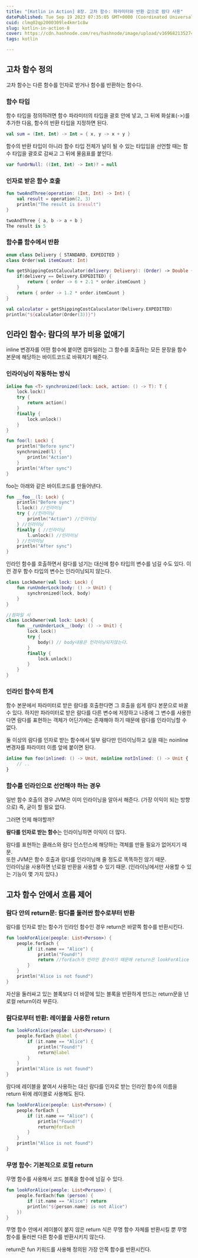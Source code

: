 ```yaml
---
title: "[Kotlin in Action] 8장. 고차 함수: 파라미터와 반환 값으로 람다 사용"
datePublished: Tue Sep 19 2023 07:35:05 GMT+0000 (Coordinated Universal Time)
cuid: clmq02qp2000309le4kmr1c8w
slug: kotlin-in-action-8
cover: https://cdn.hashnode.com/res/hashnode/image/upload/v1696821352743/8dc113ee-9889-4817-80b0-064edf95f1b3.jpeg
tags: kotlin

---
```


## 고차 함수 정의

고차 함수는 다른 함수를 인자로 받거나 함수를 반환하는 함수다.

### 함수 타입

함수 타입을 정의하려면 함수 파라미터의 타입을 괄호 안에 넣고, 그 뒤에 화살표(-&gt;)를 추가한 다음, 함수의 반환 타입을 지정하면 된다.

```kotlin
val sum = (Int, Int) -> Int = { x, y -> x + y }
```

함수의 반환 타입이 아니라 함수 타입 전체가 널이 될 수 있는 타입임을 선언할 때는 함수 타입을 괄호로 감싸고 그 뒤에 물음표를 붙인다.

```kotlin
var funOrNull: ((Int, Int) -> Int)? = null
```

### 인자로 받은 함수 호출

```kotlin
fun twoAndThree(operation: (Int, Int) -> Int) {
    val result = operation(2, 3)
    println("The result is $result")
}

twoAndThree { a, b -> a + b }
The result is 5
```

### 함수를 함수에서 반환

```kotlin
enum class Delivery { STANDARD, EXPEDITED }
class Order(val itemCount: Int)

fun getShippingCostCaluculator(delivery: Delivery): (Order) -> Double {
    if(delivery == Delivery.EXPEDITED) {
        return { order -> 6 + 2.1 * order.itemCount }
    }
    return { order -> 1.2 * order.itemCount }
}

val calculator = getShippingCostCaluculator(Delivery.EXPEDITED)
println("${calculator(Order(3))}")
```

## 인라인 함수: 람다의 부가 비용 없애기

inline 변경자를 어떤 함수에 붙이면 컴파일러는 그 함수를 호출하는 모든 문장을 함수 본문에 해당하는 바이트코드로 바꿔치기 해준다.

### 인라이닝이 작동하는 방식

```kotlin
inline fun <T> synchronized(lock: Lock, action: () -> T): T {
    lock.lock()
    try {
        return action()
    }
    finally {
        lock.unlock()
    }
}

fun foo(l: Lock) {
    println("Before sync")
    synchronized(l) {
        println("Action")
    }
    println("After sync")
}
```

foo는 아래와 같은 바이트코드를 만들어낸다.

```kotlin
fun __foo__(l: Lock) {
    println("Before sync")
    l.lock() //인라이닝
    try { //인라이닝
        println("Action") //인라이닝
    } //인라이닝
    finally { //인라이닝
        l.unlock() //인라이닝
    } //인라이닝
    println("After sync")
}
```

인라인 함수를 호출하면서 람다를 넘기는 대신에 함수 타입의 변수를 넘길 수도 있다. 이런 경우 함수 타입의 변수는 인라이닝되지 않는다.

```kotlin
class LockOwner(val lock: Lock) {
    fun runUnderLock(body: () -> Unit) {
        synchronized(lock, body)
    }
}

//컴파일 시
class LockOwner(val lock: Lock) {
    fun __runUnderLock__(body: () -> Unit) {
        lock.lock()
        try {
            body() // body내용은 인라이닝되지않는다.
        }
        finally {
            lock.unlock()
        }
    }
}
```

### 인라인 함수의 한계

함수 본문에서 파라미터로 받은 람다를 호출한다면 그 호출을 쉽게 람다 본문으로 바꿀 수 있다. 하지만 파라미터로 받은 람다를 다른 변수에 저장하고 나중에 그 변수를 사용한다면 람다를 표현하는 객체가 어딘가에는 존재해야 하기 때문에 람다를 인라이닝할 수 없다.

둘 이상의 람다를 인자로 받는 함수에서 일부 람다만 인라이닝하고 싶을 때는 noinline 변경자를 파라미터 이름 앞에 붙이면 된다.

```kotlin
inline fun foo(inlined: () -> Unit, noinline notInlined: () -> Unit {
    // ..
}
```

### 함수를 인라인으로 선언해야 하는 경우

일반 함수 호출의 경우 JVM은 이미 인라이닝을 알아서 해준다. (가장 이익이 되는 방향으로) 즉, 굳이 할 필요 없다.

그러면 언제 해야할까?

**람다를 인자로 받는 함수**는 인라이닝하면 이익이 더 많다.

람다를 표현하는 클래스와 람다 인스턴스에 해당하는 객체를 만들 필요가 없어지기 때문.  
또한 JVM은 함수 호출과 람다를 인라이닝해 줄 정도로 똑똑하진 않기 때문.  
인라이닝을 사용하면 넌로컬 반환을 사용할 수 있기 때문. (인라이닝에서만 사용할 수 있는 기능이 몇 가지 있다.)

## 고차 함수 안에서 흐름 제어

### 람다 안의 return문: 람다를 둘러싼 함수로부터 반환

람다를 인자로 받는 함수가 인라인 함수인 경우 return은 바깥쪽 함수를 반환시킨다.

```kotlin
fun lookForAlice(people: List<Person>) {
    people.forEach {
        if (it.name == "Alice") {
            println("Found!")
            return //forEach가 인라인 함수이기 때문에 return은 lookForAlice 함수를 리턴한다.
        }
    }
    println("Alice is not found")
}
```

자산을 둘러싸고 있는 블록보다 더 바깥에 있는 블록을 반환하게 만드는 return문을 넌로컬 return이라 부른다.

### 람다로부터 반환: 레이블을 사용한 return

```kotlin
fun lookForAlice(people: List<Person>) {
    people.forEach @label {
        if (it.name == "Alice") {
            println("Found!")
            return@label
        }
    }
    println("Alice is not found")
}
```

람다에 레이블을 붙여서 사용하는 대신 람다를 인자로 받는 인라인 함수의 이름을 return 뒤에 레이블로 사용해도 된다.

```kotlin
fun lookForAlice(people: List<Person>) {
    people.forEach {
        if (it.name == "Alice") {
            println("Found!")
            return@forEach
        }
    }
    println("Alice is not found")
}
```

### 무명 함수: 기본적으로 로컬 return

무명 함수를 사용해서 코드 블록을 함수에 넘길 수 있다.

```kotlin
fun lookForAlice(people: List<Person>) {
    people.forEach(fun (person) {
        if (it.name == "Alice") return
        println("${person.name} is not Alice")
    })
}
```

무명 함수 안에서 레이블이 붙지 않은 return 식은 무명 함수 자체를 반환시킬 뿐 무명 함수를 둘러싼 다른 함수를 반환시키지 않는다.

return은 fun 키워드를 사용해 정의된 가장 안쪽 함수를 반환시킨다.